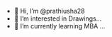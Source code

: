 - 👋 Hi, I’m @prathiusha28
- 👀 I’m interested in Drawings...
- 🌱 I’m currently learning MBA ...

<!---
prathiusha28/prathiusha28 is a ✨ special ✨ repository because its `README.md` (this file) appears on your GitHub profile.
You can click the Preview link to take a look at your changes.
--->
